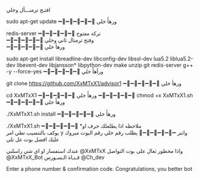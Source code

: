 
 

افتـح ترمنـــأل وخلي   

sudo apt-get update 
➖🔹➖🔹➖🔹➖🔹➖🔹
ورهأَ خلي  

redis-server
➖🔹➖🔹➖🔹➖🔹➖🔹
تركه مفتوح    
➖🔹➖🔹➖🔹➖🔹➖🔹
وفتح ترمنال ثاني وخلي    
➖🔹➖🔹➖🔹➖🔹➖🔹
ورهأ خلي    

sudo apt-get install libreadline-dev libconfig-dev libssl-dev lua5.2 liblua5.2-dev libevent-dev libjansson* libpython-dev make unzip git redis-server g++ -y --force-yes
➖🔹➖🔹➖🔹➖🔹➖🔹
ورأهأَ خلي  

git clone https://github.com/XxMTxX1/advisor1
➖🔹➖🔹➖🔹➖🔹➖🔹
ورهأ خلي    

cd XxMTxX1
➖🔹➖🔹➖🔹➖🔹➖🔹
ورهأَ خلي 
➖🔹➖🔹➖🔹➖🔹➖🔹
chmod +x XxMTxX1.sh
➖🔹➖🔹➖🔹➖🔹➖🔹
ورهأَ خلي 

./XxMTxX1.sh install
➖🔹➖🔹➖🔹➖🔹➖🔹
ورهأَ خلي  

./XxMTxX1.sh 
➖🔹➖🔹➖🔹➖🔹➖🔹
*ملاحظه اذا يطلعلك حرف او  
يوكف بالتنصيب تطي امر y وانتر 
 ➖🔹➖🔹➖🔹➖🔹➖🔹
يطلب رقم خلي رقم البوت 
مبروك عليك افضل بوت عل تلي 

عندك استفسار او اي شي راسلني
@XxMTxX
واذا محظور تعال على بوت التواصل
@XxMTxX_Bot
قـنـاة الـسـورس
@Ch_dev

 Enter a phone number & confirmation code.
Congratulations, you better bot
```
